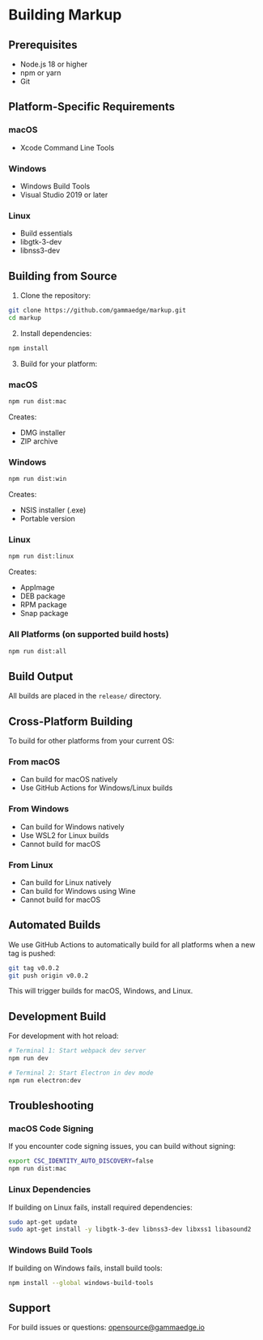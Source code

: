 # Building Markup

## Prerequisites

- Node.js 18 or higher
- npm or yarn
- Git

## Platform-Specific Requirements

### macOS
- Xcode Command Line Tools

### Windows
- Windows Build Tools
- Visual Studio 2019 or later

### Linux
- Build essentials
- libgtk-3-dev
- libnss3-dev

## Building from Source

1. Clone the repository:
```bash
git clone https://github.com/gammaedge/markup.git
cd markup
```

2. Install dependencies:
```bash
npm install
```

3. Build for your platform:

### macOS
```bash
npm run dist:mac
```
Creates:
- DMG installer
- ZIP archive

### Windows
```bash
npm run dist:win
```
Creates:
- NSIS installer (.exe)
- Portable version

### Linux
```bash
npm run dist:linux
```
Creates:
- AppImage
- DEB package
- RPM package
- Snap package

### All Platforms (on supported build hosts)
```bash
npm run dist:all
```

## Build Output

All builds are placed in the `release/` directory.

## Cross-Platform Building

To build for other platforms from your current OS:

### From macOS
- Can build for macOS natively
- Use GitHub Actions for Windows/Linux builds

### From Windows
- Can build for Windows natively
- Use WSL2 for Linux builds
- Cannot build for macOS

### From Linux
- Can build for Linux natively
- Can build for Windows using Wine
- Cannot build for macOS

## Automated Builds

We use GitHub Actions to automatically build for all platforms when a new tag is pushed:

```bash
git tag v0.0.2
git push origin v0.0.2
```

This will trigger builds for macOS, Windows, and Linux.

## Development Build

For development with hot reload:
```bash
# Terminal 1: Start webpack dev server
npm run dev

# Terminal 2: Start Electron in dev mode
npm run electron:dev
```

## Troubleshooting

### macOS Code Signing
If you encounter code signing issues, you can build without signing:
```bash
export CSC_IDENTITY_AUTO_DISCOVERY=false
npm run dist:mac
```

### Linux Dependencies
If building on Linux fails, install required dependencies:
```bash
sudo apt-get update
sudo apt-get install -y libgtk-3-dev libnss3-dev libxss1 libasound2
```

### Windows Build Tools
If building on Windows fails, install build tools:
```bash
npm install --global windows-build-tools
```

## Support

For build issues or questions: opensource@gammaedge.io